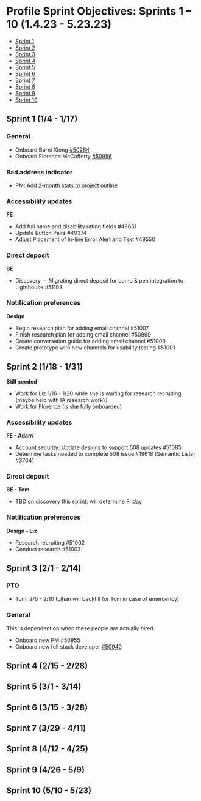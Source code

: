 # Profile Sprint Objectives: Sprints 1 – 10 (1.4.23 - 5.23.23)

- [Sprint 1](#sprint-1-14---117)
- [Sprint 2](#sprint-2-118---131)
- [Sprint 3](#sprint-3-21---214)
- [Sprint 4](#sprint-4-215---228)
- [Sprint 5](#sprint-5-31---314)
- [Sprint 6](#sprint-6-315---328)
- [Sprint 7](#sprint-7-329---411)
- [Sprint 8](#sprint-8-412---425)
- [Sprint 9](#sprint-9-426---59)
- [Sprint 10](#sprint-10-510---523)

## Sprint 1 (1/4 - 1/17)

### General

- Onboard Berni Xiong [#50964](https://github.com/department-of-veterans-affairs/va.gov-team/issues/50964)
- Onboard Florence McCafferty [#50956](https://github.com/department-of-veterans-affairs/va.gov-team/issues/50956)

### Bad address indicator

- PM: [Add 2-month stats to project outline](https://github.com/department-of-veterans-affairs/va.gov-team/blob/master/products/identity-personalization/profile/contact-information/bad-address-indicator/README.md#objective-prompt-people-who-visit-the-profile-and-have-a-bad-address-to-update-their-address)

### Accessibility updates

**FE**

- Add full name and disability rating fields #49651
- Update Button Pairs #49374
- Adjust Placement of In-line Error Alert and Text #49550

### Direct deposit

**BE**

- Discovery -- Migrating direct deposit for comp & pen integration to Lighthouse #51103

### Notification preferences

**Design**

- Begin research plan for adding email channel #51007
- Finish research plan for adding email channel #50999
- Create conversation guide for adding email channel #51000
- Create prototype with new channels for usability testing #51001

## Sprint 2 (1/18 - 1/31)

**Still needed**

- Work for Liz 1/16 - 1/20 while she is waiting for research recruiting (maybe help with IA research work?)
- Work for Florence (is she fully onboarded)

### Accessibility updates

**FE - Adam**

- Account security: Update designs to support 508 updates #51085
- Determine tasks needed to complete 508 issue #19618 (Semantic Lists) #37041

### Direct deposit

**BE - Tom**

- TBD on discovery this sprint; will determine Friday

### Notification preferences

**Design - Liz**

- Research recruiting #51002
- Conduct research #51003

## Sprint 3 (2/1 - 2/14)

### PTO

- Tom: 2/6 - 2/10 (Lihan will backfill for Tom in case of emergency)

### General

This is dependent on when these people are actually hired:

- Onboard new PM [#50955](https://github.com/department-of-veterans-affairs/va.gov-team/issues/50955)
- Onboard new full stack developer [#50940](https://github.com/department-of-veterans-affairs/va.gov-team/issues/50940)

## Sprint 4 (2/15 - 2/28)
## Sprint 5 (3/1 - 3/14)
## Sprint 6 (3/15 - 3/28)
## Sprint 7 (3/29 - 4/11)
## Sprint 8 (4/12 - 4/25)
## Sprint 9 (4/26 - 5/9)
## Sprint 10 (5/10 - 5/23)

